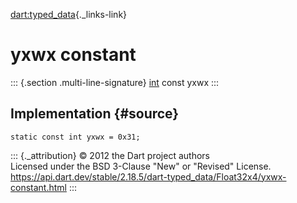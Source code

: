 [dart:typed\_data](../../dart-typed_data/dart-typed_data-library){._links-link}

yxwx constant
=============

::: {.section .multi-line-signature}
[int](../../dart-core/int-class) const yxwx
:::

Implementation {#source}
--------------

``` {.language-dart data-language="dart"}
static const int yxwx = 0x31;
```

::: {._attribution}
© 2012 the Dart project authors\
Licensed under the BSD 3-Clause \"New\" or \"Revised\" License.\
<https://api.dart.dev/stable/2.18.5/dart-typed_data/Float32x4/yxwx-constant.html>
:::
